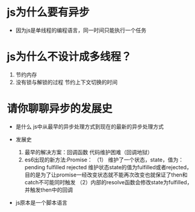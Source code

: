 # js为什么要有异步
- 因为js是单线程的编程语言，同一时间只能执行一个任务

# js为什么不设计成多线程？
1. 节约内存
2. 没有锁与解锁的过程 节约上下文切换的时间

# 请你聊聊异步的发展史
- 是什么
    js中从最早的异步处理方式到现在的最新的异步处理方式

- 发展史
    1. 最早的解决方案：回调函数
        代码维护困难（回调地狱）
    2. es6出现的新方法:Promise：
        （1） 维护了一个状态，state，值为：pending  fulfilled   rejected
                维护状态state的值为fulfilled或者rejected，目的是为了让promise一经改变状态就不能再次改变也就保证了then和catch不可能同时触发
        （2）内部的resolve函数会修改state为fulfilled，并触发then中的回调
- js原本是一个脚本语言
